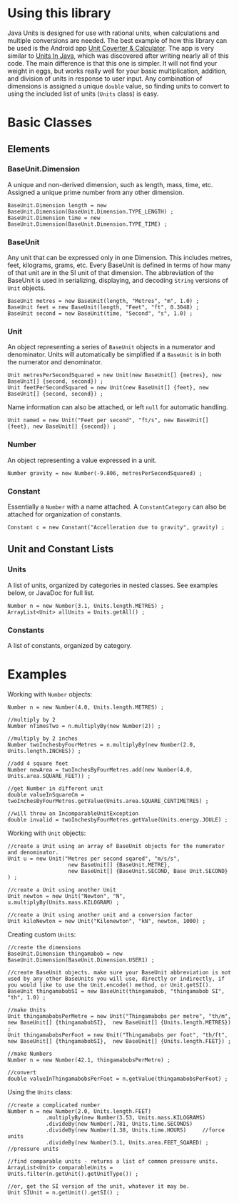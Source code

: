# Using this library #

Java Units is designed for use with rational units, when calculations and multiple conversions are needed. The best example of how this library can be used is the Android app [Unit Coverter & Calculator](https://play.google.com/store/apps/details?id=ca.fwe.unitcalc). The app is very similar to [Units In Java](http://units-in-java.sourceforge.net/), which was discovered after writing nearly all of this code. The main difference is that this one is simpler. It will not find your weight in eggs, but works really well for your basic multiplication, addition, and division of units in response to user input. Any combination of dimensions is assigned a unique `double` value, so finding units to convert to using the included list of units (`Units` class) is easy.

# Basic Classes #

## Elements ##
### BaseUnit.Dimension ###
A unique and non-derived dimension, such as length, mass, time, etc. Assigned a unique prime number from any other dimension.
```
BaseUnit.Dimension length = new BaseUnit.Dimension(BaseUnit.Dimension.TYPE_LENGTH) ; 
BaseUnit.Dimension time = new BaseUnit.Dimension(BaseUnit.Dimension.TYPE_TIME) ;
```

### BaseUnit ###
Any unit that can be expressed only in one Dimension. This includes metres, feet, kilograms, grams, etc. Every BaseUnit is defined in terms of how many of that unit are in the SI unit of that dimension. The abbreviation of the BaseUnit is used in serializing, displaying, and decoding `String` versions of `Unit` objects.
```
BaseUnit metres = new BaseUnit(length, "Metres", "m", 1.0) ;
BaseUnit feet = new BaseUnit(length, "Feet", "ft", 0.3048) ;
BaseUnit second = new BaseUnit(time, "Second", "s", 1.0) ;
```

### Unit ###
An object representing a series of `BaseUnit` objects in a numerator and denominator. Units will automatically be simplified if a `BaseUnit` is in both the numerator and denominator.
```
Unit metresPerSecondSquared = new Unit(new BaseUnit[] {metres}, new BaseUnit[] {second, second}) ;
Unit feetPerSecondSquared = new Unit(new BaseUnit[] {feet}, new BaseUnit[] {second, second}) ;
```

Name information can also be attached, or left `null` for automatic handling.
```
Unit named = new Unit("Feet per second", "ft/s", new BaseUnit[] {feet}, new BaseUnit[] {second}) ;
```

### Number ###
An object representing a value expressed in a unit.
```
Number gravity = new Number(-9.806, metresPerSecondSquared) ;
```

### Constant ###
Essentially a `Number` with a name attached. A `ConstantCategory` can also be attached for organization of constants.
```
Constant c = new Constant("Accelleration due to gravity", gravity) ;
```

## Unit and Constant Lists ##
### Units ###
A list of units, organized by categories in nested classes. See examples below, or JavaDoc for full list.
```
Number n = new Number(3.1, Units.length.METRES) ;
ArrayList<Unit> allUnits = Units.getAll() ;
```

### Constants ###
A list of constants, organized by category.

# Examples #
Working with `Number` objects:

```
Number n = new Number(4.0, Units.length.METRES) ;

//multiply by 2
Number nTimesTwo = n.multiplyBy(new Number(2)) ;

//multiply by 2 inches
Number twoInchesbyFourMetres = n.multiplyBy(new Number(2.0, Units.length.INCHES)) ;

//add 4 square feet
Number newArea = twoInchesByFourMetres.add(new Number(4.0, Units.area.SQUARE_FEET)) ;

//get Number in different unit
double valueInSquareCm = twoInchesByFourMetres.getValue(Units.area.SQUARE_CENTIMETRES) ;

//will throw an IncomparableUnitException
double invalid = twoInchesbyFourMetres.getValue(Units.energy.JOULE) ;

```

Working with `Unit` objects:

```
//create a Unit using an array of BaseUnit objects for the numerator and denominator.
Unit u = new Unit("Metres per second sqared", "m/s/s",
                   new BaseUnit[] {BaseUnit.METRE},
                   new BaseUnit[] {BaseUnit.SECOND, Base Unit.SECOND} ) ;

//create a Unit using another Unit
Unit newton = new Unit("Newton", "N", u.multiplyBy(Units.mass.KILOGRAM) ;

//create a Unit using another unit and a conversion factor
Unit kiloNewton = new Unit("Kilonewton", "kN", newton, 1000) ;

```

Creating custom `Unit`s:

```
//create the dimensions
BaseUnit.Dimension thingamabob = new BaseUnit.Dimension(BaseUnit.Dimension.USER1) ;

//create BaseUnit objects. make sure your BaseUnit abbreviation is not used by any other BaseUnits you will use, directly or indirectly, if you would like to use the Unit.encode() method, or Unit.getSI().
BaseUnit thingamabobSI = new BaseUnit(thingamabob, "thingamabob SI", "th", 1.0) ;

//make Units
Unit thingamabobsPerMetre = new Unit("Thingamabobs per metre", "th/m", new BaseUnit[] {thingamabobSI},  new BaseUnit[] {Units.length.METRES}) ;
Unit thingamabobsPerFoot = new Unit("Thingamabobs per foot", "th/ft", new BaseUnit[] {thingamabobSI},  new BaseUnit[] {Units.length.FEET}) ;

//make Numbers
Number n = new Number(42.1, thingamabobsPerMetre) ;

//convert
double valueInThingamabobsPerFoot = n.getValue(thingamabobsPerFoot) ;
```

Using the `Units` class:

```
//create a complicated number
Number n = new Number(2.0, Units.length.FEET)
            .multiplyBy(new Number(3.53, Units.mass.KILOGRAMS)
            .divideBy(new Number(.781, Units.time.SECONDS)
            .divideBy(new Number(1.38, Units.time.HOURS)     //force units
            .divideBy(new Number(3.1, Units.area.FEET_SQARED) ; //pressure units

//find comparable units - returns a list of common pressure units.
ArrayList<Unit> comparableUnits = Units.filter(n.getUnit().getUnitType()) ;

//or, get the SI version of the unit, whatever it may be.
Unit SIUnit = n.getUnit().getSI() ;
```